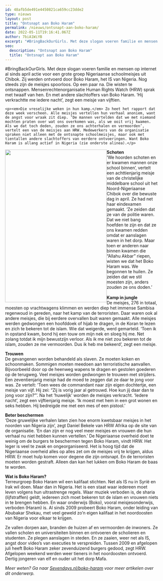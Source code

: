 ```yaml
---
id: 48afb5de491e4450821ca659cc23dde2
type: nieuws
layout: post
title: "Ontsnapt aan Boko Haram"
permalink: /nieuws/ontsnapt-aan-boko-haram/
date: 2022-05-11T19:16:41.067Z
author: 7biA1WiYB
excerpt: "#BringBackOurGirls. Met deze slogan voeren familie en mensen op internet al sinds april actie voor een grote groep Nigeriaanse schoolmeisjes uit Chibok. Zij werden ontvoerd door Boko Haram, het IS van Nigeria. Nog steeds zijn de meisjes spoorloos. Op een paar na. Die wisten te ontsnappen. Mensenrechtenorganisatie Human Rights Watch (HRW) sprak met twaalf van hen. En met andere slachtoffers van Boko Haram. ‘Hij verkrachtte me iedere nacht’, zegt een meisje van vijftien.  "
seo:
  description: "Ontsnapt aan Boko Haram"
  title: "Ontsnapt aan Boko Haram"
---
```

#BringBackOurGirls. Met deze slogan voeren familie en mensen op internet al sinds april actie voor een grote groep Nigeriaanse schoolmeisjes uit Chibok. Zij werden ontvoerd door Boko Haram, het IS van Nigeria. Nog steeds zijn de meisjes spoorloos. Op een paar na. Die wisten te ontsnappen. Mensenrechtenorganisatie Human Rights Watch (HRW) sprak met twaalf van hen. En met andere slachtoffers van Boko Haram. ‘Hij verkrachtte me iedere nacht’, zegt een meisje van vijftien.  

    <p><em>Die vreselijke weken in hun kamp.</em> Zo heet het rapport dat deze week verscheen. Alle meisjes vertellen hun verhaal anoniem, want de angst voor wraak zit diep. ‘De mannen vertelden dat we met niemand mochten praten over wat ons overkomen was, als we ooit vrij kwamen. Als we dat toch deden, zouden ze ons achterhalen en vermoorden’, vertelt een van de meisjes aan HRW. Medewerkers van de organisatie spraken niet alleen met de ontsnapte schoolmeisjes, maar ook met tientallen andere slachtoffers van eerdere ontvoeringen. Want Boko Haram is allang actief in Nigeria (zie onderste alinea).</p>
<p><div class="media media-element-container media-teaser media-float-left"><div id="file-2749" class="file file-image file-image-jpeg">

        
  
  <div class="content">
    <a href="/files/nigeriameisje-mobieltjejpg"><img title="Een van de uit Chibok ontvoerde meisjes. Foto: Samer Muscati/Human Rights Watch" height="220" width="147" style="float: left; width: 334px; height: 500px;" class="media-element file-teaser" src="https://7dagen.netlify.app/sites/default/files/styles/medium/public/nigeria_meisje%20mobieltje.jpg?itok=S5rhLJ6e" alt=""></a>  </div>

  
</div>
</div><strong>Schoten</strong><br>‘We hoorden schoten en er kwamen mannen onze school binnen’, vertelt een achttienjarig meisje van de christelijke middelbare school uit het Noord-Nigeriaanse Chibok over die bewuste dag in april. Ze had net haar eindexamen gemaakt. ‘Ze zeiden dat ze van de politie waren. Dat we niet bang hoefden te zijn en dat ze ons kwamen redden omdat er aanslagen waren in het dorp. Maar toen er anderen naar binnen kwamen die “Allahu Akbar” riepen, wisten we dat het Boko Haram was. We begonnen te huilen. Ze zeiden dat we stil moesten zijn, anders zouden ze ons doden.’<br><br><strong>Kamp in jungle</strong><br>De meisjes, 276 in totaal, moesten op vrachtwagens klimmen en werden diep het immense Sambisa regenwoud in gereden, naar het kamp van de terroristen. Daar waren ook al andere meisjes, die bij eerdere overvallen buit waren gemaakt. Alle meisjes werden gedwongen een hoofddoek of hijab te dragen, in de Koran te lezen en zich te bekeren tot de islam. Wie dat weigerde, werd gemarteld. ‘Toen ik in opstand kwam, bond hij een touw om mijn nek en sloeg hij me. Net zolang totdat ik mijn bewustzijn verloor. Als ik me niet zou bekeren tot de islam, zouden ze me vermoorden. Dus ik heb me bekeerd’, zegt een meisje.
<p><strong>Trouwen</strong><br>De gevangenen worden behandeld als slaven. Ze moeten koken en schoonmaken. Sommigen moeten meedoen aan terroristische aanvallen. Bijvoorbeeld door op de heenweg wapens te dragen en gestolen goederen op de terugweg. Veel meisjes worden gedwongen te trouwen met strijders. Een zeventienjarig meisje had de moed te zeggen dat ze daar te jong voor was. Ze vertelt: ‘Toen wees de commandant naar zijn eigen dochtertje, een meisje van vijf. Hij zei: “Zij is vorig jaar al getrouwd. Hoe kun jij daar dan te jong voor zijn?”’. Na het ‘huwelijk’ worden de meisjes verkracht. ‘Iedere nacht’, zegt een vijftienjarig meisje. ‘Ik moest met hem in een grot wonen en seks hebben. Hij bedreigde me met een mes of een pistool.’</p>
<p><strong>Beter beschermen</strong><br>‘Deze gruwelijke verhalen laten zien hoe enorm kwetsbaar meisjes in het noorden van Nigeria zijn’, zegt Daniel Bekele van HRW Afrika op de site van de organisatie. ‘En dan zijn er nog veel meer meisjes en vrouwen die hun verhaal nu niet hebben kunnen vertellen.’ De Nigeriaanse overheid doet te weinig om de burgers te beschermen tegen Boko Haram, vindt HRW. Het leger is veel te zwak en ongeorganiseerd. Het is hoog tijd dat de Nigeriaanse overheid alles op alles zet om de meisjes vrij te krijgen, aldus HRW. Er moet hulp komen voor degene die zijn ontsnapt. En de terroristen moeten worden gestraft. Alleen dan kan het lukken om Boko Haram de baas te worden.    </p>
<p><strong>Wat is Boko Haram?</strong><br>Terreurgroep Boko Haram wil een kalifaat stichten. Net als IS nu in Syrië en Irak wil doen. Maar dan in Nigeria. Het is een staat waar iedereen moet leven volgens hun ultrastrenge regels. Waar muziek verboden is, de sharia (lijfstraffen) geldt, iedereen zich moet bekeren tot de islam en vrouwen niets in te brengen hebben. En waar onderwijs (Boko), vooral meisjesonderwijs, verboden (Haram) is. Al sinds 2009 probeert Boko Haram, onder leiding van Abubakar Shekau, met veel geweld zo’n eigen kalifaat in het noordoosten van Nigeria voor elkaar te krijgen. </p>
<p>Ze vallen dorpen aan, branden de huizen af en vermoorden de inwoners. Ze vallen scholen en universiteiten binnen en ontvoeren de scholieren en studenten. Ze plegen aanslagen in steden. En ze zaaien, weer net als IS, angst door video’s van executies te verspreiden. Tussen 2009 en afgelopen juli heeft Boko Haram zeker zevenduizend burgers gedood, zegt HRW. Afgelopen weekend werden weer tieners in het noordoosten ontvoerd. Dertig jongeren van elf en ouder uit het dorp Mafa.</p>
<p><em>Meer weten? Ga naar <a href="https://7dagen.netlify.app/boko-haram">Sevendays.nl/boko-haram</a> voor meer artikelen over dit onderwerp.</em></p>
<p> </p>  
